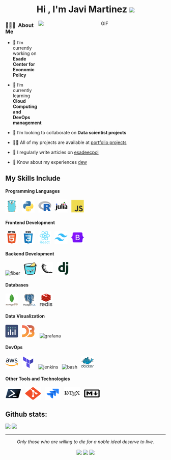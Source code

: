 <h1 align="center"><b>Hi , I'm Javi Martinez </b><img src="https://media.giphy.com/media/hvRJCLFzcasrR4ia7z/giphy.gif" width="35"></h1>
<!--  -->

<a target="_blank" align="center">
  <img align="right" top="500" height="300" width="400" alt="GIF" src="https://media.giphy.com/media/SWoSkN6DxTszqIKEqv/giphy.gif">
</a>

### 👨🏻‍💻 &nbsp;About Me

- 🔭 I’m currently working on **Esade Center for Economic Policy**

- 🌱 I’m currently learning **Cloud Computing and DevOps management**

- 👯 I’m looking to collaborate on **Data scientist projects**

- 👨‍💻 All of my projects are available at [portfolio projects]()

- 📝 I regularly write articles on [esadeecpol]()

- 📄 Know about my experiences [dew]()

## My Skills Include

<h4> Programming Languages </h4>
<span> 
  <img src="https://raw.githubusercontent.com/devicons/devicon/master/icons/go/go-original.svg" alt="go" width="40" height="40"/>&nbsp;&nbsp;
  <img src="https://raw.githubusercontent.com/devicons/devicon/master/icons/python/python-original.svg" alt="python" width="40" height="40"/>&nbsp;&nbsp;
  <img src="https://raw.githubusercontent.com/devicons/devicon/master/icons/r/r-original.svg" alt="R" width="40" height="40"/>&nbsp;&nbsp;
  <img src="https://raw.githubusercontent.com/devicons/devicon/master/icons/julia/julia-original-wordmark.svg" alt="julia" width="40" height="40"/>&nbsp;&nbsp;
  <img src="https://raw.githubusercontent.com/devicons/devicon/master/icons/javascript/javascript-original.svg" alt="javascript" width="40" height="40"/>&nbsp;&nbsp;
</span>

<h4> Frontend Development </h4>
<span>
  <img src="https://raw.githubusercontent.com/devicons/devicon/master/icons/html5/html5-original-wordmark.svg" alt="html5" width="40" height="40"/>&nbsp;&nbsp;
  <img src="https://raw.githubusercontent.com/devicons/devicon/master/icons/css3/css3-original-wordmark.svg" alt="css3" width="40" height="40"/>&nbsp;&nbsp;
  <img src="https://raw.githubusercontent.com/devicons/devicon/master/icons/react/react-original-wordmark.svg" alt="react" width="40" height="40"/>&nbsp;&nbsp;
  <img src="https://raw.githubusercontent.com/devicons/devicon/master/icons/tailwindcss/tailwindcss-original.svg" alt="tailwindcss" width="40" height="40"/>&nbsp;&nbsp;
  <img src="https://raw.githubusercontent.com/devicons/devicon/master/icons/bootstrap/bootstrap-original.svg" alt="bootstrap" width="40" height="40"/>&nbsp;&nbsp;
  
</span>

<h4> Backend Development </h4>
<span>
  <img src="https://raw.githubusercontent.com/gofiber/docs/master/static/img/logo.svg" alt="fiber" width="50" height="40"/>&nbsp;&nbsp;
  <img src="https://raw.githubusercontent.com/gin-gonic/logo/refs/heads/master/color.svg" alt="gin" width="40" height="40"/>&nbsp;&nbsp;
  <img src="https://raw.githubusercontent.com/devicons/devicon/master/icons/flask/flask-original.svg" alt="flask" width="40" height="40"/>&nbsp;&nbsp;
  <img src="https://raw.githubusercontent.com/devicons/devicon/master/icons/django/django-plain.svg" alt="django" width="40" height="40"/>&nbsp;&nbsp;
</span>

<h4> Databases </h4>
<span>
  <img src="https://raw.githubusercontent.com/devicons/devicon/master/icons/mongodb/mongodb-original-wordmark.svg" alt="mongodb" width="40" height="40"/> &nbsp;&nbsp;
  <img src="https://raw.githubusercontent.com/devicons/devicon/master/icons/postgresql/postgresql-original-wordmark.svg" alt="postgresql" width="40" height="40"/>&nbsp;&nbsp;
  <img src="https://raw.githubusercontent.com/devicons/devicon/master/icons/redis/redis-original-wordmark.svg" alt="redis" width="40" height="40"/>&nbsp;&nbsp;
</span>

<h4> Data Visualization </h4>
<span>
  <img src="https://raw.githubusercontent.com/devicons/devicon/master/icons/plotly/plotly-original.svg" alt="plotly" width="40" height="40"/>&nbsp;&nbsp;
  <img src="https://raw.githubusercontent.com/devicons/devicon/master/icons/d3js/d3js-original.svg" alt="d3js" width="40" height="40"/> &nbsp;&nbsp;
  <img src="https://www.vectorlogo.zone/logos/grafana/grafana-icon.svg" alt="grafana" width="40" height="40"/> &nbsp;&nbsp;
</span>
<h4> DevOps </h4>
<span>
  <img src="https://raw.githubusercontent.com/devicons/devicon/master/icons/amazonwebservices/amazonwebservices-original-wordmark.svg" alt="aws" width="40" height="40"/>&nbsp;&nbsp;
  <img src="https://raw.githubusercontent.com/devicons/devicon/master/icons/terraform/terraform-original.svg" alt="terraform" width="40" height="40"/>&nbsp;&nbsp;
  <img src="https://www.vectorlogo.zone/logos/jenkins/jenkins-icon.svg" alt="jenkins" width="40" height="40"/>&nbsp;&nbsp;
  <img src="https://www.vectorlogo.zone/logos/gnu_bash/gnu_bash-icon.svg" alt="bash" width="40" height="40"/>&nbsp;&nbsp;
  <img src="https://raw.githubusercontent.com/devicons/devicon/master/icons/docker/docker-original-wordmark.svg" alt="docker" width="40" height="40"/>&nbsp;&nbsp;
</span>


<h4> Other Tools and Technologies </h4>
<span>
  <img src="https://raw.githubusercontent.com/devicons/devicon/master/icons/powershell/powershell-original.svg" alt="powershell" width="50" height="40"/>&nbsp;&nbsp;
  <img src="https://raw.githubusercontent.com/devicons/devicon/master/icons/git/git-original.svg" alt="git" width="50" height="40"/>&nbsp;&nbsp;
  <img src="https://raw.githubusercontent.com/devicons/devicon/master/icons/jira/jira-original.svg" alt="jira" width="50" height="40"/>&nbsp;&nbsp;
  <img src="https://raw.githubusercontent.com/devicons/devicon/master/icons/latex/latex-original.svg" alt="latex" width="50" height="40"/>&nbsp;&nbsp;
  <img src="https://raw.githubusercontent.com/devicons/devicon/master/icons/markdown/markdown-original.svg" alt="markdown" width="50" height="40"/>&nbsp;&nbsp;
</span>



<h2>Github stats:</h2> 

[![](https://github-readme-stats.vercel.app/api?username=javimartzs&show_icons=true&theme=tokyonight&hide_border=true&locale=en)](https://github.com/javimartzs)
[![](https://github-readme-streak-stats.herokuapp.com/?user=javimartzs&theme=material-palenight)](https://github.com/javimartzs)



<hr>
<p align="center">
   <i>Only those who are willing to die for a noble ideal deserve to live.</i>
   <br>
<br>	
<a target="_blank" href="https://www.linkedin.com/in/javimartzs/"><img src="https://img.shields.io/badge/-LinkedIn-0077B5?style=for-the-badge&logo=Linkedin&logoColor=white"></img></a>
<a target="_blank" href="mailto:javier.martinez.snt@gmail.com"><img src="https://img.shields.io/badge/-Gmail-D14836?style=for-the-badge&logo=Gmail&logoColor=white"></img></a>
<a target="_blank" href="https://twitter.com/javimartzs"><img src="https://img.shields.io/badge/-Twitter-1DA1F2?style=for-the-badge&logo=Twitter&logoColor=white"></img></a>
<br>
